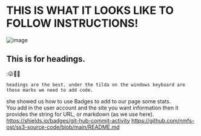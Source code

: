 # THIS IS WHAT IT LOOKS LIKE TO FOLLOW INSTRUCTIONS! 
![image](https://github.com/user-attachments/assets/b42654d8-e433-4611-8d88-c782a7a3257b)
## This is for headings.
:😜🐱‍👓

```
headings are the best. under the tilda on the windows keyboard are those marks we need to add code.
```
she showed us how to use Badges to add to our page some stats.  
You add in the user account 
and the site you want information
then it provides the string for URL, or markdown (as we use here).
https://shields.io/badges/git-hub-commit-activity
https://github.com/nmfs-ost/ss3-source-code/blob/main/README.md
